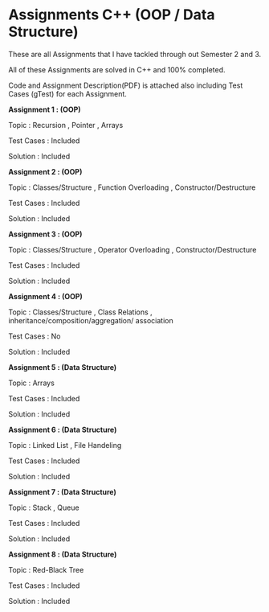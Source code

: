 
# Assignments C++ (OOP / Data Structure) 

These are all Assignments that I have tackled through out Semester 2 and 3.

All of these Assignments are solved in C++ and 100% completed.

Code and Assignment Description(PDF) is attached also including Test Cases (gTest) for each Assignment.

**Assignment 1 : (OOP)**

Topic      : Recursion , Pointer , Arrays

Test Cases : Included

Solution   : Included


**Assignment 2 : (OOP)**

Topic      : Classes/Structure , Function Overloading , Constructor/Destructure 

Test Cases : Included

Solution   : Included

**Assignment 3 : (OOP)**

Topic      : Classes/Structure , Operator Overloading , Constructor/Destructure 

Test Cases : Included

Solution   : Included

**Assignment 4 : (OOP)**

Topic      : Classes/Structure , Class Relations , inheritance/composition/aggregation/ association

Test Cases : No

Solution   : Included

**Assignment 5 : (Data Structure)**

Topic      : Arrays

Test Cases : Included

Solution   : Included

**Assignment 6 : (Data Structure)**

Topic      : Linked List , File Handeling

Test Cases : Included

Solution   : Included

**Assignment 7 : (Data Structure)**

Topic      : Stack , Queue

Test Cases : Included

Solution   : Included

**Assignment 8 : (Data Structure)**

Topic      : Red-Black Tree

Test Cases : Included

Solution   : Included




